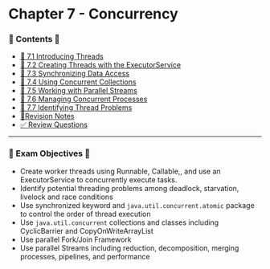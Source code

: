 <link href="../../style.css" rel="stylesheet"></link>

# Chapter 7 - Concurrency
### 📜 Contents 📜
- [🧠 7.1 Introducing Threads](/src/chapter_7/c_7_1_introducingThreads/)
- [🧠 7.2 Creating Threads with the ExecutorService](/src/chapter_7/c_7_2_creatingThreadsWithTheExecutorService/)
- [🧠 7.3 Synchronizing Data Access](/src/chapter_7/c_7_3_synchronizingDataAccess/)
- [🧠 7.4 Using Concurrent Collections](/src/chapter_7/c_7_4_usingConcurrentCollections/)
- [🧠 7.5 Working with Parallel Streams](/src/chapter_7/c_7_5_workingWithParallelStreams/)
- [🧠 7.6 Managing Concurrent Processes](/src/chapter_7/c_7_6_managingConcurrentProcesses/)
- [🧠 7.7 Identifying Thread Problems](/src/chapter_7/c_7_7_identifyingThreadingProblems/)
- [📝Revision Notes](/src/chapter_7/revisionNotes/)
- [✅ Review Questions](/src/review_questions/chapter_7/)


<hr>

### 🎯 Exam Objectives 🎯

* Create worker threads using Runnable, Callable,, and use an ExecutorService to concurrently execute tasks.
* Identify potential threading problems among deadlock, starvation, livelock and race conditions
* Use synchronized keyword and `java.util.concurrent.atomic` package to control the order of thread execution
* Use `java.util.concurrent` collections and classes including CyclicBarrier and CopyOnWriteArrayList
* Use parallel Fork/Join Framework
* Use parallel Streams including reduction, decomposition, merging processes, pipelines, and performance